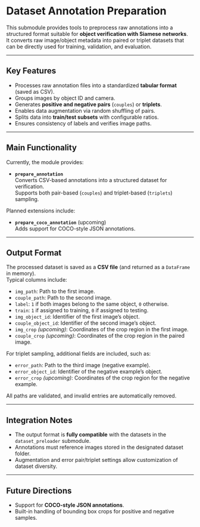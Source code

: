 # Dataset Annotation Preparation

This submodule provides tools to preprocess raw annotations into a structured format suitable for **object verification with Siamese networks**.  
It converts raw image/object metadata into paired or triplet datasets that can be directly used for training, validation, and evaluation.

---

## Key Features

- Processes raw annotation files into a standardized **tabular format** (saved as CSV).  
- Groups images by object ID and camera.  
- Generates **positive and negative pairs** (`couples`) or **triplets**.  
- Enables data augmentation via random shuffling of pairs.  
- Splits data into **train/test subsets** with configurable ratios.  
- Ensures consistency of labels and verifies image paths.  

---

## Main Functionality

Currently, the module provides:

- **`prepare_annotation`**  
  Converts CSV-based annotations into a structured dataset for verification.  
  Supports both pair-based (`couples`) and triplet-based (`triplets`) sampling.  

Planned extensions include:

- **`prepare_coco_annotation`** (upcoming)  
  Adds support for COCO-style JSON annotations.  

---

## Output Format

The processed dataset is saved as a **CSV file** (and returned as a `DataFrame` in memory).  
Typical columns include:

- `img_path`: Path to the first image.  
- `couple_path`: Path to the second image.  
- `label`: `1` if both images belong to the same object, `0` otherwise.  
- `train`: `1` if assigned to training, `0` if assigned to testing.  
- `img_object_id`: Identifier of the first image’s object.  
- `couple_object_id`: Identifier of the second image’s object.  
- `img_crop` *(upcoming)*: Coordinates of the crop region in the first image.  
- `couple_crop` *(upcoming)*: Coordinates of the crop region in the paired image.  

For triplet sampling, additional fields are included, such as:  

- `error_path`: Path to the third image (negative example).  
- `error_object_id`: Identifier of the negative example’s object.  
- `error_crop` *(upcoming)*: Coordinates of the crop region for the negative example.  

All paths are validated, and invalid entries are automatically removed.  

---

## Integration Notes

- The output format is **fully compatible** with the datasets in the `dataset_preloader` submodule.  
- Annotations must reference images stored in the designated dataset folder.  
- Augmentation and error pair/triplet settings allow customization of dataset diversity.  

---

## Future Directions

- Support for **COCO-style JSON annotations**.  
- Built-in handling of bounding box crops for positive and negative samples.  
